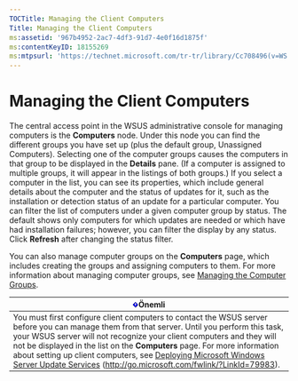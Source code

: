 ```yaml
---
TOCTitle: Managing the Client Computers
Title: Managing the Client Computers
ms:assetid: '967b4952-2ac7-4df3-91d7-4e0f16d1875f'
ms:contentKeyID: 18155269
ms:mtpsurl: 'https://technet.microsoft.com/tr-tr/library/Cc708496(v=WS.10)'
---
```


Managing the Client Computers
=============================

The central access point in the WSUS administrative console for managing computers is the **Computers** node. Under this node you can find the different groups you have set up (plus the default group, Unassigned Computers). Selecting one of the computer groups causes the computers in that group to be displayed in the **Details** pane. (If a computer is assigned to multiple groups, it will appear in the listings of both groups.) If you select a computer in the list, you can see its properties, which include general details about the computer and the status of updates for it, such as the installation or detection status of an update for a particular computer. You can filter the list of computers under a given computer group by status. The default shows only computers for which updates are needed or which have had installation failures; however, you can filter the display by any status. Click **Refresh** after changing the status filter.

You can also manage computer groups on the **Computers** page, which includes creating the groups and assigning computers to them. For more information about managing computer groups, see [Managing the Computer Groups](https://technet.microsoft.com/a6eb0654-7d8c-4bc1-af8d-46cf8625b6ff).

| ![](images/Cc708496.Important(WS.10).gif)Önemli                                                                                                                                                                                                                                                                                                                                                                                                                  |
|-----------------------------------------------------------------------------------------------------------------------------------------------------------------------------------------------------------------------------------------------------------------------------------------------------------------------------------------------------------------------------------------------------------------------------------------------------------------------------------------------|
| You must first configure client computers to contact the WSUS server before you can manage them from that server. Until you perform this task, your WSUS server will not recognize your client computers and they will not be displayed in the list on the **Computers** page. For more information about setting up client computers, see [Deploying Microsoft Windows Server Update Services](http://go.microsoft.com/fwlink/?linkid=79983) (http://go.microsoft.com/fwlink/?LinkId=79983). |
